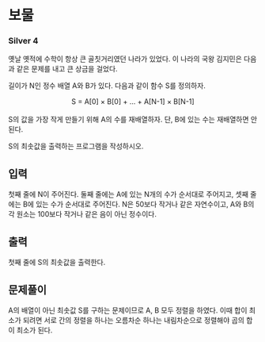 # 보물

### Silver 4

옛날 옛적에 수학이 항상 큰 골칫거리였던 나라가 있었다. 이 나라의 국왕 김지민은 다음과 같은 문제를 내고 큰 상금을 걸었다.

길이가 N인 정수 배열 A와 B가 있다. 다음과 같이 함수 S를 정의하자.

<center>S = A[0] × B[0] + ... + A[N-1] × B[N-1]</center>

<br>
S의 값을 가장 작게 만들기 위해 A의 수를 재배열하자. 단, B에 있는 수는 재배열하면 안 된다.

S의 최솟값을 출력하는 프로그램을 작성하시오.

## 입력
첫째 줄에 N이 주어진다. 둘째 줄에는 A에 있는 N개의 수가 순서대로 주어지고, 셋째 줄에는 B에 있는 수가 순서대로 주어진다. N은 50보다 작거나 같은 자연수이고, A와 B의 각 원소는 100보다 작거나 같은 음이 아닌 정수이다.

## 출력
첫째 줄에 S의 최솟값을 출력한다.

## 문제풀이
A의 배열이 아닌 최솟값 S를 구하는 문제이므로 A, B 모두 정렬을 하였다. 이때 합이 최소가 되려면 서로 간의 정렬을 하나는 오름차순 하나는 내림차순으로 정렬해야 곱의 합이 최소가 된다.